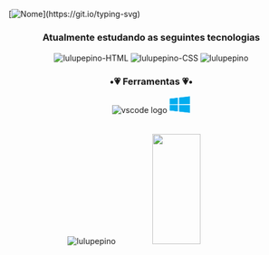 <!-- Slide Nome -->
[![Nome](https://readme-typing-svg.herokuapp.com/?color=C71585&size=35&center=true&vCenter=true&width=1000&lines=Olá+Sou+lulupepino-+Desenvolvedora+Full-Stack+;)](https://git.io/typing-svg)


<!--  tecnologias  -->

<div align="center">
  <h3>Atualmente estudando as seguintes tecnologias</h3> 
  <img align="center" alt="lulupepino-HTML" height="30" width="37" src="https://cdn.jsdelivr.net/gh/devicons/devicon/icons/html5/html5-plain-wordmark.svg">
  <img align="center" alt="lulupepino-CSS" height="30" width="37" src="https://cdn.jsdelivr.net/gh/devicons/devicon/icons/css3/css3-plain-wordmark.svg">
  <img align="center" alt="lulupepino" height="30" width="37" src="https://cdn.jsdelivr.net/gh/devicons/devicon/icons/javascript/javascript-plain.svg">

 
</div>
<!--  Ferramentas  -->

<div align="center">
  <h3>•💗 Ferramentas 💗•</h3>
    <img src="https://cdn.jsdelivr.net/gh/devicons/devicon/icons/vscode/vscode-original.svg" height="30" width="37" alt="vscode logo"  />
    <img src="https://github.com/devicons/devicon/blob/master/icons/windows8/windows8-original.svg" height="30" width="37" alt="windows logo"/>
  <br>
  <br>
  <br>  

  <img width="49%" height="195px" src="https://github-readme-stats.vercel.app/api?username=lulupepino&show_icons=true&count_private=true&hide_border=true&title_color=blue-green&icon_color=1E90FF&text_color=c9d1d9&bg_color=0d1117" alt="lulupepino" /> 
  <img width="41%" height="195px" src="https://github-readme-stats.vercel.app/api/top-langs/?username=lulupepino&layout=compact&hide_border=true&title_color=blue-green&text_color=1E90FF&bg_color=0d1117" />


</div> 
